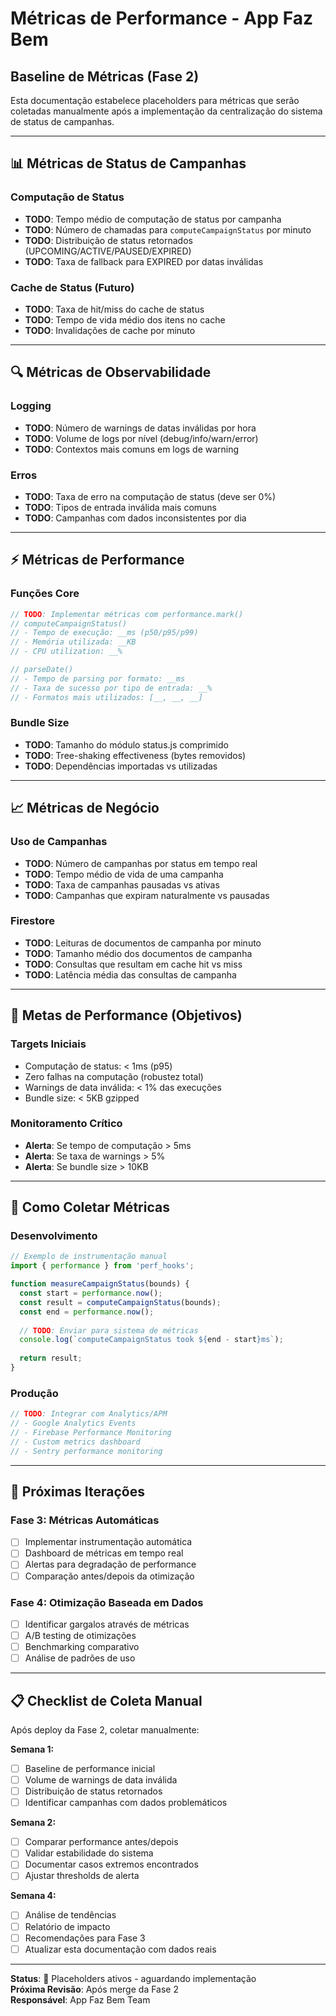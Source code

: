 # Métricas de Performance - App Faz Bem

## Baseline de Métricas (Fase 2)

Esta documentação estabelece placeholders para métricas que serão coletadas manualmente após a implementação da centralização do sistema de status de campanhas.

---

## 📊 Métricas de Status de Campanhas

### Computação de Status
- **TODO**: Tempo médio de computação de status por campanha
- **TODO**: Número de chamadas para `computeCampaignStatus` por minuto
- **TODO**: Distribuição de status retornados (UPCOMING/ACTIVE/PAUSED/EXPIRED)
- **TODO**: Taxa de fallback para EXPIRED por datas inválidas

### Cache de Status (Futuro)
- **TODO**: Taxa de hit/miss do cache de status
- **TODO**: Tempo de vida médio dos itens no cache
- **TODO**: Invalidações de cache por minuto

---

## 🔍 Métricas de Observabilidade

### Logging
- **TODO**: Número de warnings de datas inválidas por hora
- **TODO**: Volume de logs por nível (debug/info/warn/error)
- **TODO**: Contextos mais comuns em logs de warning

### Erros
- **TODO**: Taxa de erro na computação de status (deve ser 0%)
- **TODO**: Tipos de entrada inválida mais comuns
- **TODO**: Campanhas com dados inconsistentes por dia

---

## ⚡ Métricas de Performance

### Funções Core
```javascript
// TODO: Implementar métricas com performance.mark()
// computeCampaignStatus()
// - Tempo de execução: __ms (p50/p95/p99)
// - Memória utilizada: __KB
// - CPU utilization: __%

// parseDate()  
// - Tempo de parsing por formato: __ms
// - Taxa de sucesso por tipo de entrada: __%
// - Formatos mais utilizados: [__, __, __]
```

### Bundle Size
- **TODO**: Tamanho do módulo status.js comprimido
- **TODO**: Tree-shaking effectiveness (bytes removidos)
- **TODO**: Dependências importadas vs utilizadas

---

## 📈 Métricas de Negócio

### Uso de Campanhas
- **TODO**: Número de campanhas por status em tempo real
- **TODO**: Tempo médio de vida de uma campanha
- **TODO**: Taxa de campanhas pausadas vs ativas
- **TODO**: Campanhas que expiram naturalmente vs pausadas

### Firestore
- **TODO**: Leituras de documentos de campanha por minuto
- **TODO**: Tamanho médio dos documentos de campanha
- **TODO**: Consultas que resultam em cache hit vs miss
- **TODO**: Latência média das consultas de campanha

---

## 🎯 Metas de Performance (Objetivos)

### Targets Iniciais
- Computação de status: < 1ms (p95)
- Zero falhas na computação (robustez total)
- Warnings de data inválida: < 1% das execuções
- Bundle size: < 5KB gzipped

### Monitoramento Crítico
- **Alerta**: Se tempo de computação > 5ms
- **Alerta**: Se taxa de warnings > 5%
- **Alerta**: Se bundle size > 10KB

---

## 📝 Como Coletar Métricas

### Desenvolvimento
```javascript
// Exemplo de instrumentação manual
import { performance } from 'perf_hooks';

function measureCampaignStatus(bounds) {
  const start = performance.now();
  const result = computeCampaignStatus(bounds);
  const end = performance.now();
  
  // TODO: Enviar para sistema de métricas
  console.log(`computeCampaignStatus took ${end - start}ms`);
  
  return result;
}
```

### Produção
```javascript
// TODO: Integrar com Analytics/APM
// - Google Analytics Events
// - Firebase Performance Monitoring  
// - Custom metrics dashboard
// - Sentry performance monitoring
```

---

## 🔄 Próximas Iterações

### Fase 3: Métricas Automáticas
- [ ] Implementar instrumentação automática
- [ ] Dashboard de métricas em tempo real
- [ ] Alertas para degradação de performance
- [ ] Comparação antes/depois da otimização

### Fase 4: Otimização Baseada em Dados
- [ ] Identificar gargalos através de métricas
- [ ] A/B testing de otimizações
- [ ] Benchmarking comparativo
- [ ] Análise de padrões de uso

---

## 📋 Checklist de Coleta Manual

Após deploy da Fase 2, coletar manualmente:

**Semana 1:**
- [ ] Baseline de performance inicial
- [ ] Volume de warnings de data inválida
- [ ] Distribuição de status retornados
- [ ] Identificar campanhas com dados problemáticos

**Semana 2:**
- [ ] Comparar performance antes/depois
- [ ] Validar estabilidade do sistema
- [ ] Documentar casos extremos encontrados
- [ ] Ajustar thresholds de alerta

**Semana 4:**
- [ ] Análise de tendências
- [ ] Relatório de impacto
- [ ] Recomendações para Fase 3
- [ ] Atualizar esta documentação com dados reais

---

**Status**: 📝 Placeholders ativos - aguardando implementação  
**Próxima Revisão**: Após merge da Fase 2  
**Responsável**: App Faz Bem Team